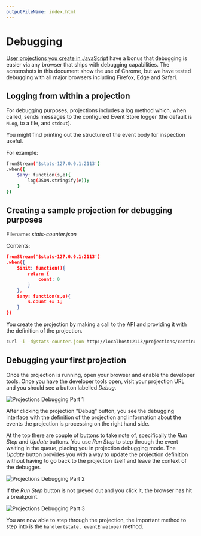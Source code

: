```yaml
---
outputFileName: index.html
---
```


# Debugging

[User projections you create in JavaScript](~/projections/user-defined-projections.md) have a bonus that debugging is easier via any browser that ships with debugging capabilities. The screenshots in this document show the use of Chrome, but we have tested debugging with all major browsers including Firefox, Edge and Safari.

## Logging from within a projection

For debugging purposes, projections includes a log method which, when called, sends messages to the configured Event Store logger (the default is `NLog`, to a file, and `stdout`).

You might find printing out the structure of the event body for inspection useful.

For example:

```bash
fromStream('$stats-127.0.0.1:2113')
.when({
    $any: function(s,e){
        log(JSON.stringify(e));
    }
})
```

## Creating a sample projection for debugging purposes

Filename: _stats-counter.json_

Contents:

```json
fromStream('$stats-127.0.0.1:2113')
.when({
    $init: function(){
        return {
            count: 0
        }
    },
    $any: function(s,e){
        s.count += 1;
    }
})
```

You create the projection by making a call to the API and providing it with the definition of the projection.

```bash
curl -i -d@stats-counter.json http://localhost:2113/projections/continuous?name=stats-counter%26type=js%26enabled=true%26emit=true%26trackemittedstreams=true -u admin:changeit
```

## Debugging your first projection

Once the projection is running, open your browser and enable the developer tools. Once you have the developer tools open, visit your projection URL and you should see a button labelled _Debug_.

![Projections Debugging Part 1](~/assets/projections_debugging_part_1.png)

After clicking the projection "Debug" button, you see the debugging interface with the definition of the projection and information about the events the projection is processing on the right hand side.

At the top there are couple of buttons to take note of, specifically the _Run Step_ and _Update_ buttons. You use _Run Step_ to step through the event waiting in the queue, placing you in projection debugging mode. The _Update_ button provides you with a way to update the projection definition without having to go back to the projection itself and leave the context of the debugger.

![Projections Debugging Part 2](~/assets/projections_debugging_part_2.png)

If the _Run Step_ button is not greyed out and you click it, the browser has hit a breakpoint.

![Projections Debugging Part 3](~/assets/projections_debugging_part_3.png)

You are now able to step through the projection, the important method to step into is the `handler(state, eventEnvelope)` method.
